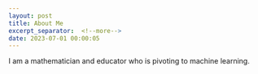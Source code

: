 ```yaml
---
layout: post
title: About Me
excerpt_separator:  <!--more-->
date: 2023-07-01 00:00:05
---
```


I am a mathematician and educator who is pivoting to machine learning.
